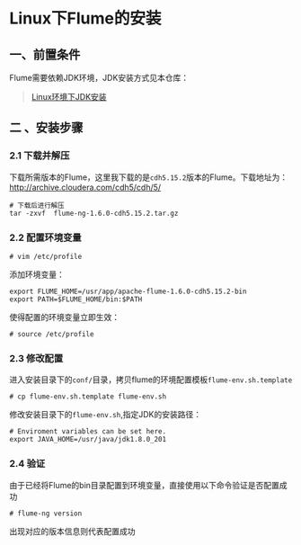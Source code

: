 # Linux下Flume的安装


## 一、前置条件

Flume需要依赖JDK环境，JDK安装方式见本仓库：

> [Linux环境下JDK安装](https://github.com/heibaiying/BigData-Notes/blob/master/notes/installation/Linux下JDK安装.md)



## 二 、安装步骤

### 2.1 下载并解压

下载所需版本的Flume，这里我下载的是`cdh5.15.2`版本的Flume。下载地址为：http://archive.cloudera.com/cdh5/cdh/5/

```shell
# 下载后进行解压
tar -zxvf  flume-ng-1.6.0-cdh5.15.2.tar.gz
```

### 2.2 配置环境变量

```shell
# vim /etc/profile
```

添加环境变量：

```shell
export FLUME_HOME=/usr/app/apache-flume-1.6.0-cdh5.15.2-bin
export PATH=$FLUME_HOME/bin:$PATH
```

使得配置的环境变量立即生效：

```shell
# source /etc/profile
```

### 2.3 修改配置

进入安装目录下的`conf/`目录，拷贝flume的环境配置模板`flume-env.sh.template`

```shell
# cp flume-env.sh.template flume-env.sh
```

修改安装目录下的`flume-env.sh`,指定JDK的安装路径：

```shell
# Enviroment variables can be set here.
export JAVA_HOME=/usr/java/jdk1.8.0_201
```

### 2.4 验证

由于已经将Flume的bin目录配置到环境变量，直接使用以下命令验证是否配置成功

```shell
# flume-ng version
```

出现对应的版本信息则代表配置成功

<div align="center"> <img  src="https://github.com/heibaiying/BigData-Notes/blob/master/pictures/flume-version.png/> </div>

